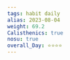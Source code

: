 ```yaml
---
tags: habit daily
alias: 2023-08-04
weight: 69.2
Calisthenics: true
nosu: true
overall_Day: ⭐⭐⭐⭐
---
```


